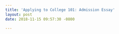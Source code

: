 ```yaml
---
title: 'Applying to College 101: Admission Essay'
layout: post
date: 2018-11-15 09:57:30 -0800

---
```

